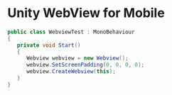 # Unity WebView for Mobile

```csharp
public class WebviewTest : MonoBehaviour
{
   private void Start()
   {
      Webview webview = new Webview();
      webview.SetScreenPadding(0, 0, 0, 0);
      webview.CreateWebview(this);
   }
}
```
